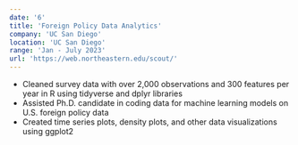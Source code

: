 ```yaml
---
date: '6'
title: 'Foreign Policy Data Analytics'
company: 'UC San Diego'
location: 'UC San Diego'
range: 'Jan - July 2023'
url: 'https://web.northeastern.edu/scout/'
---
```


- Cleaned survey data with over 2,000 observations and 300 features per year in R using tidyverse and dplyr libraries
- Assisted Ph.D. candidate in coding data for machine learning models on U.S. foreign policy data
- Created time series plots, density plots, and other data visualizations using ggplot2
